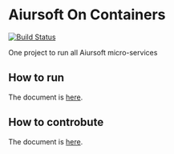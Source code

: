 ﻿# Aiursoft On Containers
 
 [![Build Status](https://travis-ci.org/AiursoftWeb/WebApp.svg?branch=master)](https://travis-ci.org/AiursoftWeb/WebApp)

One project to run all Aiursoft micro-services

## How to run

The document is [here](https://wiki.aiursoft.com/ReadDoc/Deployment/Getting%20Started.md).


## How to controbute

The document is [here](https://wiki.aiursoft.com/ReadDoc/Getting%20Involed/How%20to%20contribute.md).
